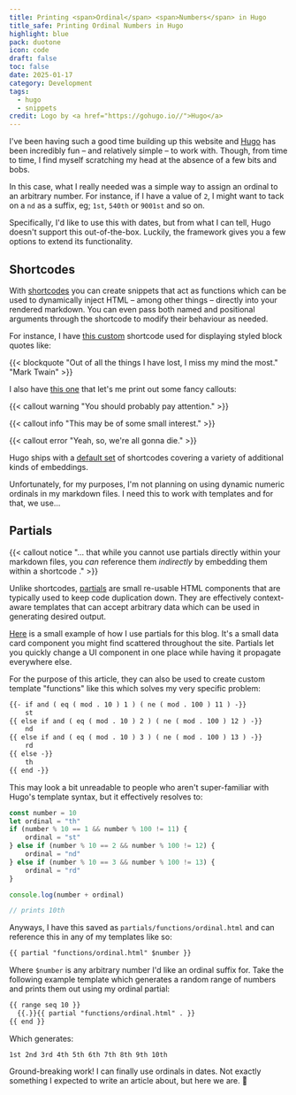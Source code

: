 ```yaml
---
title: Printing <span>Ordinal</span> <span>Numbers</span> in Hugo
title_safe: Printing Ordinal Numbers in Hugo
highlight: blue
pack: duotone
icon: code
draft: false
toc: false
date: 2025-01-17
category: Development
tags:
  - hugo
  - snippets
credit: Logo by <a href="https://gohugo.io//">Hugo</a>
---
```

I've been having such a good time building up this website and [Hugo](https://gohugo.io) has been incredibly fun – and relatively simple – to work with. Though, from time to time, I find myself scratching my head at the absence of a few bits and bobs.

<!--more-->

In this case, what I really needed was a simple way to assign an ordinal to an arbitrary number. For instance, if I have a value of `2`, I might want to tack on a `nd` as a suffix, eg; `1st`, `540th` or  `9001st` and so on.

Specifically, I'd like to use this with dates, but from what I can tell, Hugo doesn't support this out-of-the-box. Luckily, the framework gives you a few options to extend its functionality. 
## Shortcodes
With [shortcodes](https://gohugo.io/content-management/shortcodes/) you can create snippets that act as functions which can be used to dynamically inject HTML – among other things – directly into your rendered markdown. You can even pass both named and positional arguments through the shortcode to modify their behaviour as needed.

For instance, I have [this custom](https://github.com/wilhelm-murdoch/wilhelm.codes/blob/main/layouts/shortcodes/blockquote.html) shortcode used for displaying styled block quotes like:

{{< blockquote "Out of all the things I have lost, I miss my mind the most." "Mark Twain" >}}

I also have [this one](https://github.com/wilhelm-murdoch/wilhelm.codes/blob/main/layouts/shortcodes/callouts.html) that let's me print out some fancy callouts:

{{< callout warning "You should probably pay attention." >}}

{{< callout info "This may be of some small interest." >}}

{{< callout error "Yeah, so, we're all gonna die." >}}

Hugo ships with a [default set](https://gohugo.io/content-management/shortcodes/#embedded-shortcodes) of shortcodes covering a variety of additional kinds of embeddings. 

Unfortunately, for my purposes, I'm not planning on using dynamic numeric ordinals in my markdown files. I need this to work with templates and for that, we use...
## Partials
{{< callout notice "... that while you cannot use partials directly within your markdown files, you _can_ reference them _indirectly_ by embedding them within a shortcode ." >}}

Unlike shortcodes, [partials]() are small re-usable HTML components that are typically used to keep code duplication down. They are effectively context-aware templates that can accept arbitrary data which can be used in generating desired output.

[Here](https://github.com/wilhelm-murdoch/wilhelm.codes/blob/main/layouts/partials/views/small.html) is a small example of how I use partials for this blog. It's a small data card component you might find scattered throughout the site. Partials let you quickly change a UI component in one place while having it propagate everywhere else.

For the purpose of this article, they can also be used to create custom template "functions" like this which solves my very specific problem:
```html
{{- if and ( eq ( mod . 10 ) 1 ) ( ne ( mod . 100 ) 11 ) -}}
    st
{{ else if and ( eq ( mod . 10 ) 2 ) ( ne ( mod . 100 ) 12 ) -}}
    nd
{{ else if and ( eq ( mod . 10 ) 3 ) ( ne ( mod . 100 ) 13 ) -}}
    rd
{{ else -}}
    th
{{ end -}}
```

This may look a bit unreadable to people who aren't super-familiar with Hugo's template syntax, but it effectively resolves to:
```javascript
const number = 10
let ordinal = "th"
if (number % 10 == 1 && number % 100 != 11) {
	ordinal = "st"
} else if (number % 10 == 2 && number % 100 != 12) {
	ordinal = "nd"
} else if (number % 10 == 3 && number % 100 != 13) {
	ordinal = "rd"
}

console.log(number + ordinal)

// prints 10th
```

Anyways, I have this saved as `partials/functions/ordinal.html` and can reference this in any of my templates like so:
```html
{{ partial "functions/ordinal.html" $number }}
```

Where `$number` is any arbitrary number I'd like an ordinal suffix for. Take the following example template which generates a random range of numbers and prints them out using my ordinal partial:
```html
{{ range seq 10 }}
  {{.}}{{ partial "functions/ordinal.html" . }} 
{{ end }}
```
Which generates:
```text
1st 2nd 3rd 4th 5th 6th 7th 8th 9th 10th
```

Ground-breaking work! I can finally use ordinals in dates. Not exactly something I expected to write an article about, but here we are. 🤷